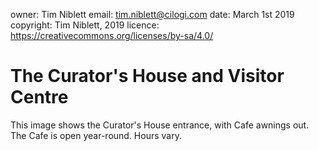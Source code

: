 owner: Tim Niblett
email: tim.niblett@cilogi.com
date: March 1st 2019
copyright: Tim Niblett, 2019
licence: https://creativecommons.org/licenses/by-sa/4.0/

# The Curator's House and Visitor Centre

This image shows the Curator's House entrance, with Cafe awnings out.
The Cafe is open year-round. Hours vary.
